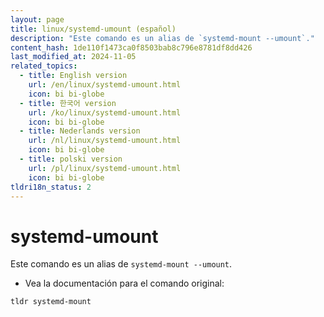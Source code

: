```yaml
---
layout: page
title: linux/systemd-umount (español)
description: "Este comando es un alias de `systemd-mount --umount`."
content_hash: 1de110f1473ca0f8503bab8c796e8781df8dd426
last_modified_at: 2024-11-05
related_topics:
  - title: English version
    url: /en/linux/systemd-umount.html
    icon: bi bi-globe
  - title: 한국어 version
    url: /ko/linux/systemd-umount.html
    icon: bi bi-globe
  - title: Nederlands version
    url: /nl/linux/systemd-umount.html
    icon: bi bi-globe
  - title: polski version
    url: /pl/linux/systemd-umount.html
    icon: bi bi-globe
tldri18n_status: 2
---
```

# systemd-umount

Este comando es un alias de `systemd-mount --umount`.

- Vea la documentación para el comando original:

`tldr systemd-mount`
